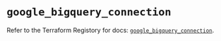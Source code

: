 # `google_bigquery_connection`

Refer to the Terraform Registory for docs: [`google_bigquery_connection`](https://registry.terraform.io/providers/hashicorp/google/5.29.0/docs/resources/bigquery_connection).
